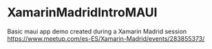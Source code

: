 # XamarinMadridIntroMAUI
Basic maui app demo created during a Xamarin Madrid session https://www.meetup.com/es-ES/Xamarin-Madrid/events/283855373/
